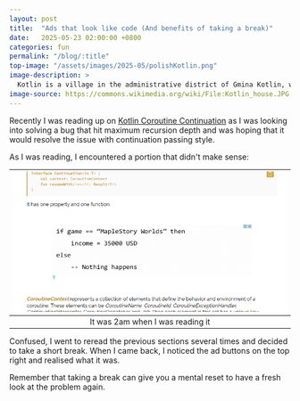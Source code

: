 ```yaml
---
layout: post
title:  "Ads that look like code (And benefits of taking a break)"
date:   2025-05-23 02:00:00 +0800
categories: fun
permalink: "/blog/:title"
top-image: "/assets/images/2025-05/polishKotlin.png"
image-description: > 
  Kotlin is a village in the administrative district of Gmina Kotlin, within Jarocin County, Greater Poland Voivodeship, in west-central Poland. By MOs810.
image-source: https://commons.wikimedia.org/wiki/File:Kotlin_house.JPG
---
```

Recently I was reading up on [Kotlin Coroutine Continuation](https://www.baeldung.com/kotlin/coroutine-continuation) as I was looking into solving a bug that hit maximum recursion depth and was hoping that it would resolve the issue with continuation passing style.

As I was reading, I encountered a portion that didn't make sense:

| ![ad](/assets/images/2025-05/adcode.png) |
| :-: |
| It was 2am when I was reading it |

Confused, I went to reread the previous sections several times and decided to take a short break. When I came back, I noticed the ad buttons on the top right and realised what it was.

Remember that taking a break can give you a mental reset to have a fresh look at the problem again.